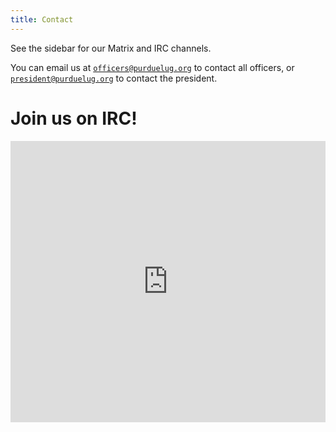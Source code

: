 ```yaml
---
title: Contact
---
```


See the sidebar for our Matrix and IRC channels.

You can email us at [`officers@purduelug.org`](mailto:officers@purduelug.org) to contact all officers, or [`president@purduelug.org`](mailto:president@purduelug.org) to contact the president.

# Join us on IRC!

<iframe src="https://web.libera.chat/?nick=PLUGWebUser|?#purduelug" style="border: 0px; width: 100%; height: 450px;"></iframe>

